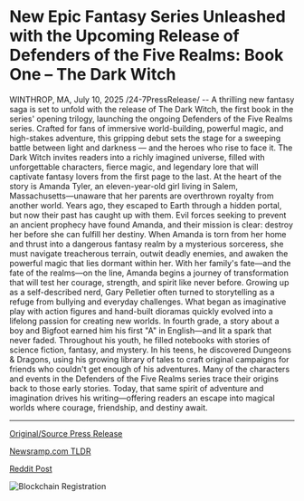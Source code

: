 # New Epic Fantasy Series Unleashed with the Upcoming Release of Defenders of the Five Realms: Book One – The Dark Witch

WINTHROP, MA, July 10, 2025 /24-7PressRelease/ -- A thrilling new fantasy saga is set to unfold with the release of The Dark Witch, the first book in the series' opening trilogy, launching the ongoing Defenders of the Five Realms series. Crafted for fans of immersive world-building, powerful magic, and high-stakes adventure, this gripping debut sets the stage for a sweeping battle between light and darkness — and the heroes who rise to face it.  The Dark Witch invites readers into a richly imagined universe, filled with unforgettable characters, fierce magic, and legendary lore that will captivate fantasy lovers from the first page to the last.  At the heart of the story is Amanda Tyler, an eleven-year-old girl living in Salem, Massachusetts—unaware that her parents are overthrown royalty from another world. Years ago, they escaped to Earth through a hidden portal, but now their past has caught up with them. Evil forces seeking to prevent an ancient prophecy have found Amanda, and their mission is clear: destroy her before she can fulfill her destiny.  When Amanda is torn from her home and thrust into a dangerous fantasy realm by a mysterious sorceress, she must navigate treacherous terrain, outwit deadly enemies, and awaken the powerful magic that lies dormant within her. With her family's fate—and the fate of the realms—on the line, Amanda begins a journey of transformation that will test her courage, strength, and spirit like never before.  Growing up as a self-described nerd, Gary Pelletier often turned to storytelling as a refuge from bullying and everyday challenges. What began as imaginative play with action figures and hand-built dioramas quickly evolved into a lifelong passion for creating new worlds. In fourth grade, a story about a boy and Bigfoot earned him his first "A" in English—and lit a spark that never faded.  Throughout his youth, he filled notebooks with stories of science fiction, fantasy, and mystery. In his teens, he discovered Dungeons & Dragons, using his growing library of tales to craft original campaigns for friends who couldn't get enough of his adventures. Many of the characters and events in the Defenders of the Five Realms series trace their origins back to those early stories. Today, that same spirit of adventure and imagination drives his writing—offering readers an escape into magical worlds where courage, friendship, and destiny await. 

---

[Original/Source Press Release](https://www.24-7pressrelease.com/press-release/524712/new-epic-fantasy-series-unleashed-with-the-upcoming-release-of-defenders-of-the-five-realms-book-one-the-dark-witch)
                    

[Newsramp.com TLDR](https://newsramp.com/curated-news/the-dark-witch-launches-epic-fantasy-series-with-a-battle-for-the-realms/812d356ce562dfc443582c8ae6242724) 

 



[Reddit Post](https://www.reddit.com/r/BookNews/comments/1lw6mnt/the_dark_witch_launches_epic_fantasy_series_with/) 



![Blockchain Registration](https://cdn.newsramp.app/24-7PressRelease/qrcode/257/10/icon8hJO.webp)